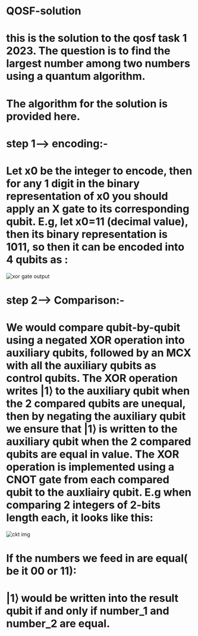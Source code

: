 # QOSF-solution
# this is the solution to the qosf task 1 2023. The question is to find the largest number among two numbers using a quantum algorithm.

# The algorithm for the solution is provided here.  

# step 1-->  encoding:-
# Let x0 be the integer to encode, then for any 1 digit in the binary representation of x0 you should apply an X gate to its corresponding qubit. E.g, let x0=11 (decimal value), then its binary representation is 1011, so then it can be encoded into 4 qubits as :
![xor gate output](https://user-images.githubusercontent.com/127308779/224099370-476edab7-f7c0-4ce1-b510-f406044f395d.png) 

# step 2--> Comparison:-

# We would compare qubit-by-qubit using a negated XOR operation into auxiliary qubits, followed by an MCX with all the auxiliary qubits as control qubits. The XOR operation writes |1⟩ to the auxiliary qubit when the 2 compared qubits are unequal, then by negating the auxiliary qubit we ensure that |1⟩ is written to the auxiliary qubit when the 2 compared qubits are equal in value. The XOR operation is implemented using a CNOT gate from each compared qubit to the auxliairy qubit. E.g when comparing 2 integers of 2-bits length each, it looks like this:  
![ckt img](https://user-images.githubusercontent.com/127308779/224100372-306c1e87-7c12-4fee-92b5-335cc7b99c16.png)

# If the numbers we feed in are equal( be it 00 or 11):
# |1⟩ would be written into the result qubit if and only if number_1 and number_2 are equal. 
